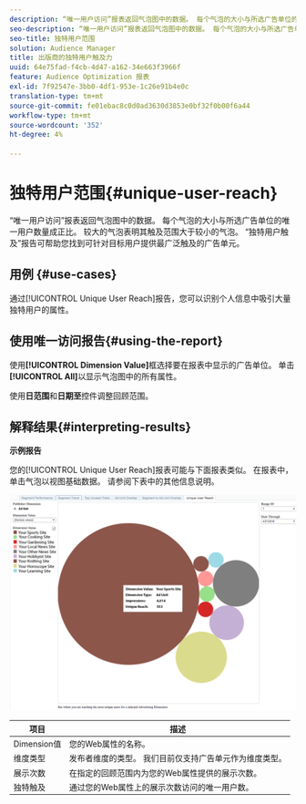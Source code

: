 ```yaml
---
description: “唯一用户访问”报表返回气泡图中的数据。 每个气泡的大小与所选广告单位的唯一用户数量成正比。 较大的气泡表明其触及范围大于较小的气泡。 “独特用户触及”报告可帮助您找到可针对目标用户提供最广泛触及的广告单元。
seo-description: “唯一用户访问”报表返回气泡图中的数据。 每个气泡的大小与所选广告单位的唯一用户数量成正比。 较大的气泡表明其触及范围大于较小的气泡。 “独特用户触及”报告可帮助您找到可针对目标用户提供最广泛触及的广告单元。
seo-title: 独特用户范围
solution: Audience Manager
title: 出版商的独特用户触及力
uuid: 64e75fad-f4cb-4d47-a162-34e663f3966f
feature: Audience Optimization 报表
exl-id: 7f92547e-3bb0-4df1-953e-1c26e91b4e0c
translation-type: tm+mt
source-git-commit: fe01ebac8c0d0ad3630d3853e0bf32f0b00f6a44
workflow-type: tm+mt
source-wordcount: '352'
ht-degree: 4%

---
```


# 独特用户范围{#unique-user-reach}

“唯一用户访问”报表返回气泡图中的数据。 每个气泡的大小与所选广告单位的唯一用户数量成正比。 较大的气泡表明其触及范围大于较小的气泡。 “独特用户触及”报告可帮助您找到可针对目标用户提供最广泛触及的广告单元。

## 用例 {#use-cases}

通过[!UICONTROL Unique User Reach]报告，您可以识别个人信息中吸引大量独特用户的属性。

## 使用唯一访问报告{#using-the-report}

使用&#x200B;**[!UICONTROL Dimension Value]**&#x200B;框选择要在报表中显示的广告单位。 单击&#x200B;**[!UICONTROL All]**&#x200B;以显示气泡图中的所有属性。

使用&#x200B;**日范围**&#x200B;和&#x200B;**日期至**&#x200B;控件调整回顾范围。

## 解释结果{#interpreting-results}

**示例报告**

您的[!UICONTROL Unique User Reach]报表可能与下面报表类似。 在报表中，单击气泡以视图基础数据。 请参阅下表中的其他信息说明。

![](assets/publisher_unique_user_reach.png)

| 项目 | 描述 |
|--- |--- |
| Dimension值 | 您的Web属性的名称。 |
| 维度类型 | 发布者维度的类型。 我们目前仅支持广告单元作为维度类型。 |
| 展示次数 | 在指定的回顾范围内为您的Web属性提供的展示次数。 |
| 独特触及 | 通过您的Web属性上的展示次数访问的唯一用户数。 |
